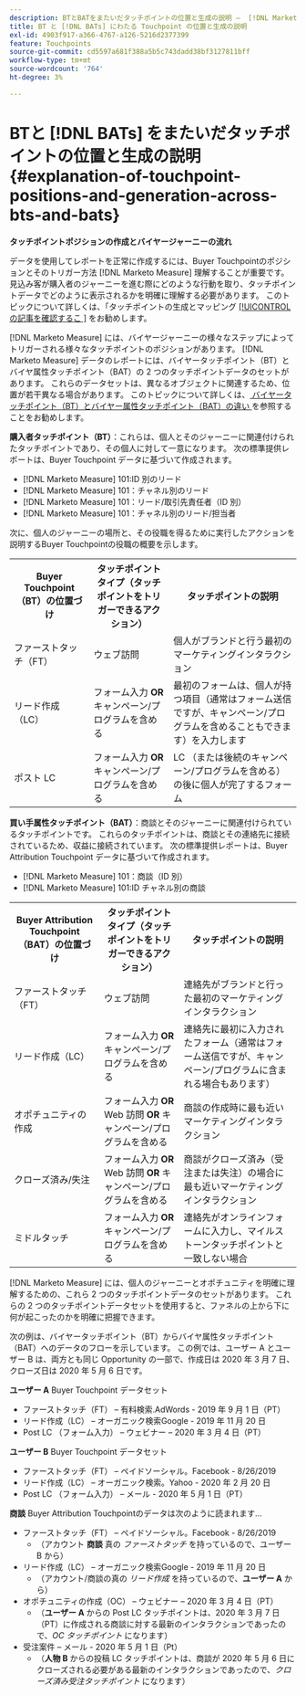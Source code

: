 ```yaml
---
description: BTとBATをまたいだタッチポイントの位置と生成の説明 –  [!DNL Marketo Measure]
title: BT と [!DNL BATs] にわたる Touchpoint の位置と生成の説明
exl-id: 4903f917-a366-4767-a126-5216d2377399
feature: Touchpoints
source-git-commit: cd5597a681f388a5b5c743dadd38bf3127811bff
workflow-type: tm+mt
source-wordcount: '764'
ht-degree: 3%

---
```


# BTと [!DNL BATs] をまたいだタッチポイントの位置と生成の説明 {#explanation-of-touchpoint-positions-and-generation-across-bts-and-bats}

**タッチポイントポジションの作成とバイヤージャーニーの流れ**

データを使用してレポートを正常に作成するには、Buyer Touchpointのポジションとそのトリガー方法 [!DNL Marketo Measure] 理解することが重要です。 見込み客が購入者のジャーニーを進む際にどのような行動を取り、タッチポイントデータでどのように表示されるかを明確に理解する必要があります。 このトピックについて詳しくは、「タッチポイントの生成とマッピング [[!UICONTROL  の記事を確認するこ ]](/help/configuration-and-setup/getting-started-with-marketo-measure/touchpoint-generation-and-mapping.md) をお勧めします。

[!DNL Marketo Measure] には、バイヤージャーニーの様々なステップによってトリガーされる様々なタッチポイントのポジションがあります。 [!DNL Marketo Measure] データのレポートには、バイヤータッチポイント（BT）とバイヤ属性タッチポイント（BAT）の 2 つのタッチポイントデータのセットがあります。 これらのデータセットは、異なるオブジェクトに関連するため、位置が若干異なる場合があります。 このトピックについて詳しくは、[ バイヤータッチポイント（BT）とバイヤー属性タッチポイント（BAT）の違い ](/help/configuration-and-setup/getting-started-with-marketo-measure/difference-between-buyer-touchpoints-and-buyer-attribution-touchpoints.md) を参照することをお勧めします。

**購入者タッチポイント（BT）**：これらは、個人とそのジャーニーに関連付けられたタッチポイントであり、その個人に対して一意になります。 次の標準提供レポートは、Buyer Touchpoint データに基づいて作成されます。

* [!DNL Marketo Measure] 101:ID 別のリード
* [!DNL Marketo Measure] 101：チャネル別のリード
* [!DNL Marketo Measure] 101：リード/取引先責任者（ID 別）
* [!DNL Marketo Measure] 101：チャネル別のリード/担当者

次に、個人のジャーニーの場所と、その役職を得るために実行したアクションを説明するBuyer Touchpointの役職の概要を示します。

<table> 
 <tbody>
  <tr>
   <th>Buyer Touchpoint（BT）の位置づけ</th> 
   <th>タッチポイントタイプ（タッチポイントをトリガーできるアクション）</th> 
   <th>タッチポイントの説明</th> 
  </tr>
  <tr>
   <td>ファーストタッチ（FT）</td> 
   <td>ウェブ訪問</td> 
   <td>個人がブランドと行う最初のマーケティングインタラクション</td> 
  </tr>
  <tr>
   <td>リード作成（LC）</td> 
   <td>フォーム入力 <strong>OR</strong> キャンペーン/プログラムを含める</td> 
   <td>最初のフォームは、個人が持つ項目（通常はフォーム送信ですが、キャンペーン/プログラムを含めることもできます）を入力します</td> 
  </tr>
  <tr>
   <td>ポスト LC</td> 
   <td>フォーム入力 <strong>OR</strong> キャンペーン/プログラムを含める</td> 
   <td>LC （または後続のキャンペーン/プログラムを含める）の後に個人が完了するフォーム</td> 
  </tr>
 </tbody>
</table>

**買い手属性タッチポイント（BAT）**：商談とそのジャーニーに関連付けられているタッチポイントです。 これらのタッチポイントは、商談とその連絡先に接続されているため、収益に接続されています。 次の標準提供レポートは、Buyer Attribution Touchpoint データに基づいて作成されます。

* [!DNL Marketo Measure] 101：商談（ID 別）
* [!DNL Marketo Measure] 101:ID チャネル別の商談

<table> 
 <tbody>
  <tr>
   <th>Buyer Attribution Touchpoint（BAT）の位置づけ</th> 
   <th>タッチポイントタイプ（タッチポイントをトリガーできるアクション）</th> 
   <th>タッチポイントの説明</th> 
  </tr>
  <tr>
   <td>ファーストタッチ（FT）</td> 
   <td>ウェブ訪問</td> 
   <td>連絡先がブランドと行った最初のマーケティングインタラクション</td> 
  </tr>
  <tr>
   <td>リード作成（LC）</td> 
   <td>フォーム入力 <strong>OR</strong> キャンペーン/プログラムを含める</td> 
   <td>連絡先に最初に入力されたフォーム（通常はフォーム送信ですが、キャンペーン/プログラムに含まれる場合もあります）</td> 
  </tr>
  <tr>
   <td>オポチュニティの作成</td> 
   <td>フォーム入力 <strong>OR</strong> Web 訪問 <strong>OR</strong> キャンペーン/プログラムを含める</td> 
   <td>商談の作成時に最も近いマーケティングインタラクション</td> 
  </tr> 
  <tr>
   <td>クローズ済み/失注</td> 
   <td>フォーム入力 <strong>OR</strong> Web 訪問 <strong>OR</strong> キャンペーン/プログラムを含める</td> 
   <td>商談がクローズ済み（受注または失注）の場合に最も近いマーケティングインタラクション</td> 
  </tr>
  <tr>
   <td>ミドルタッチ</td> 
   <td>フォーム入力 <strong>OR</strong> キャンペーン/プログラムを含める</td> 
   <td>連絡先がオンラインフォームに入力し、マイルストーンタッチポイントと一致しない場合</td> 
  </tr>
 </tbody>
</table>

[!DNL Marketo Measure] には、個人のジャーニーとオポチュニティを明確に理解するための、これら 2 つのタッチポイントデータのセットがあります。 これらの 2 つのタッチポイントデータセットを使用すると、ファネルの上から下に何が起こったのかを明確に把握できます。

次の例は、バイヤータッチポイント（BT）からバイヤ属性タッチポイント（BAT）へのデータのフローを示しています。 この例では、ユーザー A とユーザー B は、両方とも同じ Opportunity の一部で、作成日は 2020 年 3 月 7 日、クローズ日は 2020 年 5 月 6 日です。

**ユーザー A** Buyer Touchpoint データセット

* ファーストタッチ（FT） – 有料検索.AdWords - 2019 年 9 月 1 日（PT）
* リード作成（LC） – オーガニック検索Google - 2019 年 11 月 20 日
* Post LC （フォーム入力） – ウェビナー – 2020 年 3 月 4 日（PT）

**ユーザー B** Buyer Touchpoint データセット

* ファーストタッチ（FT） – ペイドソーシャル。Facebook - 8/26/2019
* リード作成（LC） – オーガニック検索。Yahoo - 2020 年 2 月 20 日
* Post LC （フォーム入力） – メール - 2020 年 5 月 1 日（PT）

**商談** Buyer Attribution Touchpointのデータは次のように読まれます…

* ファーストタッチ（FT） – ペイドソーシャル。Facebook - 8/26/2019
   * （アカウント **商談** 真の _ファーストタッチ_ を持っているので、ユーザー B から）
* リード作成（LC） – オーガニック検索Google - 2019 年 11 月 20 日
   * （アカウント/商談の真の _リード作成_ を持っているので、**ユーザー A** から）
* オポチュニティの作成（OC） – ウェビナー – 2020 年 3 月 4 日（PT）
   * （**ユーザー A** からの Post LC タッチポイントは、2020 年 3 月 7 日（PT）に作成される商談に対する最新のインタラクションであったので、_OC タッチポイント_ になります）
* 受注案件 – メール - 2020 年 5 月 1 日（Pt）
   * （**人物 B** からの投稿 LC タッチポイントは、商談が 2020 年 5 月 6 日にクローズされる必要がある最新のインタラクションであったので、_クローズ済み受注タッチポイント_ になります）
